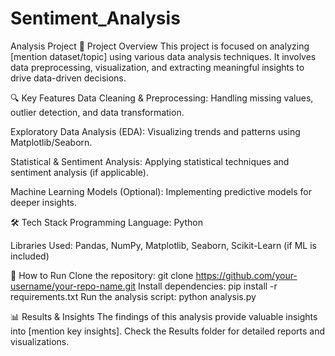 # Sentiment_Analysis

Analysis Project
📌 Project Overview
This project is focused on analyzing [mention dataset/topic] using various data analysis techniques. It involves data preprocessing, visualization, and extracting meaningful insights to drive data-driven decisions.

🔍 Key Features
Data Cleaning & Preprocessing: Handling missing values, outlier detection, and data transformation.

Exploratory Data Analysis (EDA): Visualizing trends and patterns using Matplotlib/Seaborn.

Statistical & Sentiment Analysis: Applying statistical techniques and sentiment analysis (if applicable).

Machine Learning Models (Optional): Implementing predictive models for deeper insights.

🛠 Tech Stack
Programming Language: Python

Libraries Used: Pandas, NumPy, Matplotlib, Seaborn, Scikit-Learn (if ML is included)

🚀 How to Run
Clone the repository:
   git clone https://github.com/your-username/your-repo-name.git
Install dependencies:
   pip install -r requirements.txt
Run the analysis script:
   python analysis.py

📊 Results & Insights
The findings of this analysis provide valuable insights into [mention key insights]. Check the Results folder for detailed reports and visualizations.
